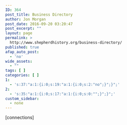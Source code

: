 ```yaml
---
ID: 364
post_title: Business Directory
author: Jon Morgan
post_date: 2016-09-20 03:20:47
post_excerpt: ""
layout: page
permalink: >
  http://www.shepherdhistory.org/business-directory/
published: true
afap_auto_post:
  - 'no'
wide_assets:
  - ""
tags: [ ]
categories: [ ]
1:
  - 's:37:"a:1:{i:0;s:19:"a:1:{i:0;s:2:"no";}";}";'
2:
  - 's:35:"a:1:{i:0;s:17:"a:1:{i:0;s:0:"";}";}";'
custom_sidebar:
  - none
---
```

[connections]